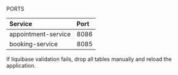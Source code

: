 PORTS

| Service             | Port   |
|:--------------------|:-------|
| appointment-service | 8086   |
| booking-service     | 8085   |

If liquibase validation fails, drop all tables manually and reload the application.
